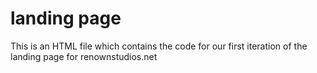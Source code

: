 # landing page 
This is an HTML file which contains the code for our first iteration of the landing page for renownstudios.net 
